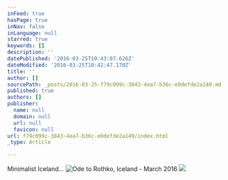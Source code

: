 ```yaml
---
inFeed: true
hasPage: true
inNav: false
inLanguage: null
starred: true
keywords: []
description: ''
datePublished: '2016-03-25T10:43:07.626Z'
dateModified: '2016-03-25T10:42:47.170Z'
title: ''
author: []
sourcePath: _posts/2016-03-25-f79c099c-3843-4ea7-b36c-e0defde2a149.md
published: true
authors: []
publisher:
  name: null
  domain: null
  url: null
  favicon: null
url: f79c099c-3843-4ea7-b36c-e0defde2a149/index.html
_type: Article

---
```

Minimalist Iceland...
![Ode to Rothko, Iceland - March 2016](https://the-grid-user-content.s3-us-west-2.amazonaws.com/eb601e67-152c-4cbc-8e9b-5137418fa676.jpg)
![](https://the-grid-user-content.s3-us-west-2.amazonaws.com/5d0d84f2-11b1-4fb3-8f5d-406c385fa251.jpg)
